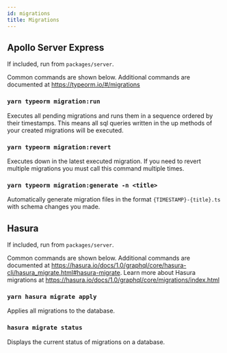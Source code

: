 ```yaml
---
id: migrations
title: Migrations
---
```


## Apollo Server Express

If included, run from `packages/server`.

Common commands are shown below. Additional commands are documented at https://typeorm.io/#/migrations

### `yarn typeorm migration:run`

Executes all pending migrations and runs them in a sequence ordered by their timestamps. This means all sql queries written in the up methods of your created migrations will be executed.

### `yarn typeorm migration:revert`

Executes down in the latest executed migration. If you need to revert multiple migrations you must call this command multiple times.

### `yarn typeorm migration:generate -n <title>`

Automatically generate migration files in the format `{TIMESTAMP}-{title}.ts` with schema changes you made.

## Hasura

If included, run from `packages/server`.

Common commands are shown below. Additional commands are documented at https://hasura.io/docs/1.0/graphql/core/hasura-cli/hasura_migrate.html#hasura-migrate. Learn more about Hasura migrations at https://hasura.io/docs/1.0/graphql/core/migrations/index.html

### `yarn hasura migrate apply`

Applies all migrations to the database.

### `hasura migrate status`

Displays the current status of migrations on a database.
